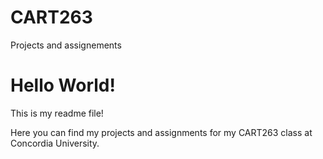 # CART263
Projects and assignements

# Hello World!

This is my readme file!

Here you can find my projects and assignments for my CART263 class at Concordia University.
